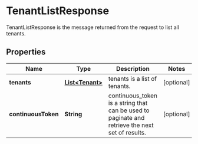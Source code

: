 

# TenantListResponse

TenantListResponse is the message returned from the request to list all tenants.

## Properties

| Name | Type | Description | Notes |
|------------ | ------------- | ------------- | -------------|
|**tenants** | [**List&lt;Tenant&gt;**](Tenant.md) | tenants is a list of tenants. |  [optional] |
|**continuousToken** | **String** | continuous_token is a string that can be used to paginate and retrieve the next set of results. |  [optional] |



